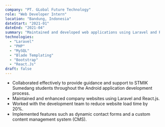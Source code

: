 ```yaml
---
company: "PT. GLobal Future Technology"
role: "Web Developer Intern"
location: "Bandung, Indonesia"
dateStart: "2021-01"
dateEnd: "2021-04"
summary: "Maintained and developed web applications using Laravel and React, and provided technical guidance for student projects."
technologies:
  - "Laravel"
  - "PHP"
  - "MySQL"
  - "Blade Templating"
  - "Bootstrap"
  - "React.Js"
draft: false
---
```

- Collaborated effectively to provide guidance and support to STMIK Sumedang students throughout the Android application development process.
- Maintained and enhanced company websites using Laravel and React.js.
- Worked with the development team to reduce website load time by 20%.
- Implemented features such as dynamic contact forms and a custom content management system (CMS).

